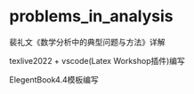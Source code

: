 # problems_in_analysis
裴礼文《数学分析中的典型问题与方法》详解

texlive2022 + vscode(Latex Workshop插件)编写

ElegentBook4.4模板编写
